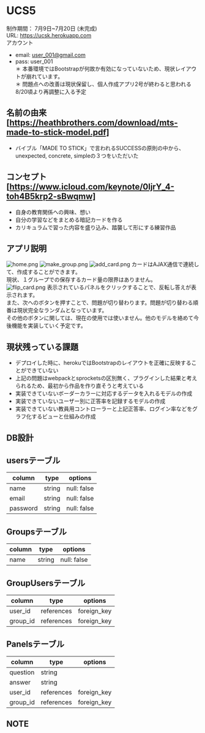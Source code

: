 # UCS5
制作期間： 7月9日~7月20日 (未完成)  
URL: https://ucsk.herokuapp.com  
アカウント  
- email:  user_001@gmail.com  
- pass:   user_001  
＊ 本番環境ではBootstrapが何故か有効になっていないため、現状レイアウトが崩れています。  
＊ 問題点への改善は現状保留し、個人作成アプリ2号が終わると思われる8/20頃より再調整に入る予定

## 名前の由来[https://heathbrothers.com/download/mts-made-to-stick-model.pdf]
- バイブル「MADE TO STICK」で言われるSUCCESSの原則の中から、unexpected, concrete, simpleの３つをいただいた

## コンセプト[https://www.icloud.com/keynote/0ljrY_4-toh4B5krp2-sBwqmw]
- 自身の教育関係への興味、想い
- 自分の学習などをまとめる暗記カードを作る
- カリキュラムで習った内容を盛り込み、踏襲して形にする練習作品

## アプリ説明
![home.png](https://user-images.githubusercontent.com/61781906/90238986-cf56fd00-de61-11ea-84ee-e1a4459a5e7e.png"ログイン後、トップに簡易説明がございます。新規学習グループを作成を選択することで学習グループが作成されます。") 
![make_group.png](https://user-images.githubusercontent.com/61781906/90239515-99664880-de62-11ea-8b1a-e7053914ba38.png)
![add_card.png](https://user-images.githubusercontent.com/61781906/90239557-aedb7280-de62-11ea-9ae2-61945b3eaf31.png"トップのサイドバーに学習グループが表示され、「カードを追加する」を選択することで「問題」と「回答」がセットになった暗記カードを作成することができます。") 
カードはAJAX通信で連続して、作成することができます。  
現状、１グループでの保存するカード量の限界はありません。  
![flip_card.png](https://user-images.githubusercontent.com/61781906/90239621-cb77aa80-de62-11ea-8d06-33aace88f2fc.png"カードを保存後、トップに戻り、学習グループを選択することで、暗記カードを表示させることができます。")
表示されているパネルをクリックすることで、反転し答えが表示されます。  
また、次へのボタンを押すことで、問題が切り替わります。問題が切り替わる順番は現状完全なランダムとなっています。  
その他のボタンに関しては、現在の使用では使いません。他のモデルを絡めて今後機能を実装していく予定です。  

## 現状残っている課題
- デプロイした時に、herokuではBootstrapのレイアウトを正確に反映することができていない
- 上記の問題はwebpackとsprocketsの区別無く、プラグインした結果と考えられるため、最初から作品を作り直そうと考えている
- 実装できていないボーダーカラーに対応するデータを入れるモデルの作成
- 実装できていないユーザー別に正答率を記録するモデルの作成
- 実装できていない教員用コントローラーと上記正答率、ログイン率などをグラフ化するビューと仕組みの作成

## DB設計
## usersテーブル
|column    |type      |options    |
|----------|----------|-----------|
|name      |string    |null: false|
|email     |string    |null: false|
|password  |string    |null: false|

## Groupsテーブル
|column    |type      |options    |
|----------|----------|-----------|
|name      |string    |null: false|

## GroupUsersテーブル
|column    |type      |options    |
|----------|----------|-----------|
|user_id   |references|foreign_key|
|group_id  |references|foreign_key|

## Panelsテーブル
|column    |type      |options    |
|----------|----------|-----------|
|question  |string    |           |
|answer    |string    |           |
|user_id   |references|foreign_key|
|group_id  |references|foreign_key|

## NOTE
